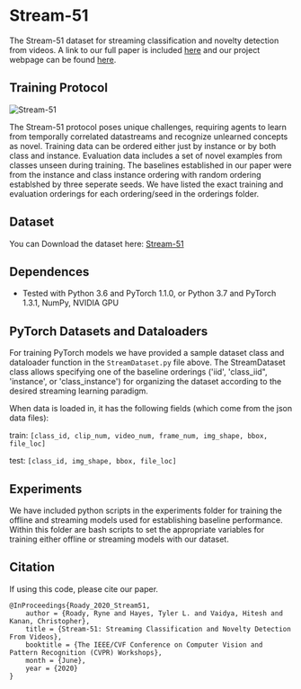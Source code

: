 # Stream-51
The Stream-51 dataset for streaming classification and novelty detection from videos. A link to our full paper is included [here](http://openaccess.thecvf.com/content_CVPRW_2020/html/w15/Roady_Stream-51_Streaming_Classification_and_Novelty_Detection_From_Videos_CVPRW_2020_paper.html) and our project webpage can be found [here](https://tyler-hayes.github.io/stream51).

## Training Protocol
![Stream-51](./repo_images/Stream_protocol.png)

The Stream-51 protocol poses unique challenges, requiring agents to learn from temporally correlated datastreams and recognize unlearned concepts as novel. Training data can be ordered either just by instance or by both class and instance. Evaluation data includes a set of novel examples from classes unseen during training.  The baselines established in our paper were from the instance and class instance ordering with random ordering establshed by three seperate seeds.  We have listed the exact training and evaluation orderings for each ordering/seed in the orderings folder.

## Dataset
You can Download the dataset here: [Stream-51](http://klab.cis.rit.edu/files/Stream-51.zip)

## Dependences 
- Tested with Python 3.6 and PyTorch 1.1.0, or Python 3.7 and PyTorch 1.3.1, NumPy, NVIDIA GPU

## PyTorch Datasets and Dataloaders
For training PyTorch models we have provided a sample dataset class and dataloader function in the `StreamDataset.py` file above. The StreamDataset class allows specifying one of the baseline orderings ('iid', 'class_iid", 'instance', or 'class_instance') for organizing the dataset according to the desired streaming learning paradigm.

When data is loaded in, it has the following fields (which come from the json data files):

train: `[class_id, clip_num, video_num, frame_num, img_shape, bbox, file_loc]`

test: `[class_id, img_shape, bbox, file_loc]`

## Experiments
We have included python scripts in the experiments folder for training the offline and streaming models used for establishing baseline performance.  Within this folder are bash scripts to set the appropriate variables for training either offline or streaming models with our dataset.  

## Citation
If using this code, please cite our paper.
```
@InProceedings{Roady_2020_Stream51,
    author = {Roady, Ryne and Hayes, Tyler L. and Vaidya, Hitesh and Kanan, Christopher},
    title = {Stream-51: Streaming Classification and Novelty Detection From Videos},
    booktitle = {The IEEE/CVF Conference on Computer Vision and Pattern Recognition (CVPR) Workshops},
    month = {June},
    year = {2020}
}

